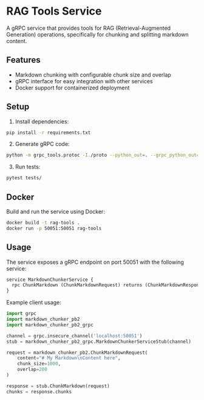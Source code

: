 # RAG Tools Service

A gRPC service that provides tools for RAG (Retrieval-Augmented Generation) operations, specifically for chunking and splitting markdown content.

## Features

- Markdown chunking with configurable chunk size and overlap
- gRPC interface for easy integration with other services
- Docker support for containerized deployment

## Setup

1. Install dependencies:
```bash
pip install -r requirements.txt
```

2. Generate gRPC code:
```bash
python -m grpc_tools.protoc -I./proto --python_out=. --grpc_python_out=. ./proto/markdown_chunker.proto
```

3. Run tests:
```bash
pytest tests/
```

## Docker

Build and run the service using Docker:

```bash
docker build -t rag-tools .
docker run -p 50051:50051 rag-tools
```

## Usage

The service exposes a gRPC endpoint on port 50051 with the following service:

```protobuf
service MarkdownChunkerService {
  rpc ChunkMarkdown (ChunkMarkdownRequest) returns (ChunkMarkdownResponse) {}
}
```

Example client usage:

```python
import grpc
import markdown_chunker_pb2
import markdown_chunker_pb2_grpc

channel = grpc.insecure_channel('localhost:50051')
stub = markdown_chunker_pb2_grpc.MarkdownChunkerServiceStub(channel)

request = markdown_chunker_pb2.ChunkMarkdownRequest(
    content="# My Markdown\nContent here",
    chunk_size=1000,
    overlap=200
)

response = stub.ChunkMarkdown(request)
chunks = response.chunks
``` 